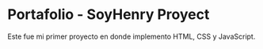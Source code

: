 # Portafolio - SoyHenry Proyect

Este fue mi primer proyecto en donde implemento HTML, CSS y JavaScript.

